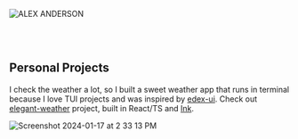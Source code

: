 ![ALEX ANDERSON](https://github.com/andalex/andalex/assets/8305414/3f6feeda-72b0-46d5-8241-2fa8a7c2a43a)<svg width="1176" height="109" viewBox="0 0 1176 109" fill="none" xmlns="http://www.w3.org/2000/svg">

## Personal Projects
I check the weather a lot, so I built a sweet weather app that runs in terminal because I love TUI projects and was inspired by [edex-ui](https://github.com/GitSquared/edex-ui). Check out [elegant-weather](https://github.com/andalex/elegant-weather) project, built in React/TS and [Ink](https://github.com/vadimdemedes/ink/).

![Screenshot 2024-01-17 at 2 33 13 PM](https://github.com/andalex/andalex/assets/8305414/8ec76ad2-195e-4584-8037-28a57a4f928d)
